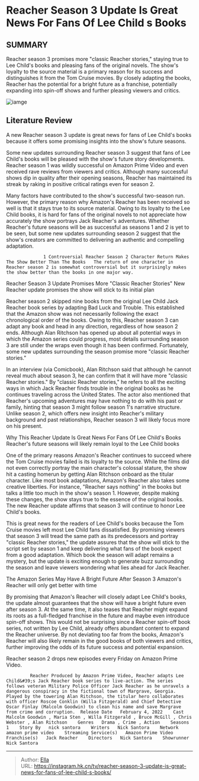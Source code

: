 # Reacher Season 3 Update Is Great News For Fans Of Lee Child s Books


## SUMMARY 



  Reacher season 3 promises more &#34;classic Reacher stories,&#34; staying true to Lee Child&#39;s books and pleasing fans of the original novels.   The show&#39;s loyalty to the source material is a primary reason for its success and distinguishes it from the Tom Cruise movies.   By closely adapting the books, Reacher has the potential for a bright future as a franchise, potentially expanding into spin-off shows and further pleasing viewers and critics.  

![iamge](https://static1.srcdn.com/wordpress/wp-content/uploads/2023/12/_reacher-season-3-update-great-news-books.jpg)

## Literature Review
A new Reacher season 3 update is great news for fans of Lee Child&#39;s books because it offers some promising insights into the show&#39;s future seasons.




Some new updates surrounding Reacher season 3 suggest that fans of Lee Child&#39;s books will be pleased with the show&#39;s future story developments. Reacher season 1 was wildly successful on Amazon Prime Video and even received rave reviews from viewers and critics. Although many successful shows dip in quality after their opening seasons, Reacher has maintained its streak by raking in positive critical ratings even for season 2.




Many factors have contributed to the show&#39;s successful two-season run. However, the primary reason why Amazon&#39;s Reacher has been received so well is that it stays true to its source material. Owing to its loyalty to the Lee Child books, it is hard for fans of the original novels to not appreciate how accurately the show portrays Jack Reacher&#39;s adventures. Whether Reacher&#39;s future seasons will be as successful as seasons 1 and 2 is yet to be seen, but some new updates surrounding season 2 suggest that the show&#39;s creators are committed to delivering an authentic and compelling adaptation.

                  1 Controversial Reacher Season 2 Character Return Makes The Show Better Than The Books   The return of one character in Reacher season 2 is somewhat controversial but it surprisingly makes the show better than the books in one major way.    


 Reacher Season 3 Update Promises More &#34;Classic Reacher Stories&#34; 
New Reacher update promises the show will stick to its initial plan
         




Reacher season 2 skipped nine books from the original Lee Child Jack Reacher book series by adapting Bad Luck and Trouble. This established that the Amazon show was not necessarily following the exact chronological order of the books. Owing to this, Reacher season 3 can adapt any book and head in any direction, regardless of how season 2 ends. Although Alan Ritchson has opened up about all potential ways in which the Amazon series could progress, most details surrounding season 3 are still under the wraps even though it has been confirmed. Fortunately, some new updates surrounding the season promise more &#34;classic Reacher stories.&#34;

In an interview (via Comicbook), Alan Ritchson said that although he cannot reveal much about season 3, he can confirm that it will have more &#34;classic Reacher stories.&#34; By &#34;classic Reacher stories,&#34; he refers to all the exciting ways in which Jack Reacher finds trouble in the original books as he continues traveling across the United States. The actor also mentioned that Reacher&#39;s upcoming adventures may have nothing to do with his past or family, hinting that season 3 might follow season 1&#39;s narrative structure. Unlike season 2, which offers new insight into Reacher&#39;s military background and past relationships, Reacher season 3 will likely focus more on his present.






 Why This Reacher Update Is Great News For Fans Of Lee Child&#39;s Books 
Reacher&#39;s future seasons will likely remain loyal to the Lee Child books
          

One of the primary reasons Amazon&#39;s Reacher continues to succeed where the Tom Cruise movies failed is its loyalty to the source. While the films did not even correctly portray the main character&#39;s colossal stature, the show hit a casting homerun by getting Alan Ritchson onboard as the titular character. Like most book adaptations, Amazon&#39;s Reacher also takes some creative liberties. For instance, &#34;Reacher says nothing&#34; in the books but talks a little too much in the show&#39;s season 1. However, despite making these changes, the show stays true to the essence of the original books. The new Reacher update affirms that season 3 will continue to honor Lee Child&#39;s books.

This is great news for the readers of Lee Child&#39;s books because the Tom Cruise movies left most Lee Child fans dissatisfied. By promising viewers that season 3 will tread the same path as its predecessors and portray &#34;classic Reacher stories,&#34; the update assures that the show will stick to the script set by season 1 and keep delivering what fans of the book expect from a good adaptation. Which book the season will adapt remains a mystery, but the update is exciting enough to generate buzz surrounding the season and leave viewers wondering what lies ahead for Jack Reacher.






 The Amazon Series May Have A Bright Future After Season 3 
Amazon&#39;s Reacher will only get better with time
          

By promising that Amazon&#39;s Reacher will closely adapt Lee Child&#39;s books, the update almost guarantees that the show will have a bright future even after season 3. At the same time, it also teases that Reacher might expand its roots as a full-fledged franchise in the future and maybe even introduce spin-off shows. This would not be surprising since a Reacher spin-off book series, not written by Lee Child, already offers abundant content to expand the Reacher universe. By not deviating too far from the books, Amazon&#39;s Reacher will also likely remain in the good books of both viewers and critics, further improving the odds of its future success and potential expansion.



Reacher season 2 drops new episodes every Friday on Amazon Prime Video.







             Reacher Produced by Amazon Prime Video, Reacher adapts Lee Child&#39;s Jack Reacher book series to live-action. The series follows veteran Military Police Officer Jack Reacher as he unravels a dangerous conspiracy in the fictional town of Margrave, Georgia. Played by the towering Alan Ritchson, the titular hero collaborates with officer Roscoe Conklin (Willa Fitzgerald) and Chief Detective Oscar Finlay (Malcolm Goodwin) to clean his name and save Margrave from crime and corruption.  Release Date   February 4, 2022    Cast   Malcolm Goodwin , Maria Sten , Willa Fitzgerald , Bruce McGill , Chris Webster , Alan Ritchson    Genres   Drama , Crime , Action    Seasons   1    Story By   nick santora    Writers   Nick Santora    Network   amazon prime video    Streaming Service(s)   Amazon Prime Video    Franchise(s)   Jack Reacher    Directors   Nick Santora    Showrunner   Nick Santora       

 



---

> Author: [Ella](https://instagram.hk.cn/)  
> URL: https://instagram.hk.cn/tv/reacher-season-3-update-is-great-news-for-fans-of-lee-child-s-books/  

